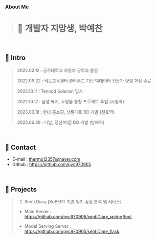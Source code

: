 ### About Me
># 🌱 개발자 지망생, 박예찬
</br>

## :pushpin: Intro
>2022.02.12 : 공주대학교 자동차 공학과 졸업
>
>2022.09.22 : 비트교육센터 클라우드 기반 빅데이터 전문가 양성 과정 수료
>
>2022.10.11 : Tennod Solution 입사
>
>2022.10.17 : 삼성 복지, 쇼핑몰 통합 프로젝트 투입 (시청역)
>
>2023.03.18 : 현대 홈쇼핑, 상품파트 BO 개발 (천호역)
>
>2023.06.28 : 다날, 정산/마감 BO 개발 (방배역) 

</br>

## :pushpin: Contact
- E-mail : thermo12357@naver.com
- Github : https://github.com/pyc970905
</br>

## :pushpin: Projects
>1. Senti Diary [KoBERT 기반 일기 감정 분석 웹 서비스]
> 
>- Main Server : https://github.com/pyc970905/sentiDiary_springBoot
>
>- Model Serving Server : https://github.com/pyc970905/sentiDiary_flask
<!--
**pyc970905/pyc970905** is a ✨ _special_ ✨ repository because its `README.md` (this file) appears on your GitHub profile.

Here are some ideas to get you started:

- 🔭 I’m currently working on ...
- 🌱 I’m currently learning ...
- 👯 I’m looking to collaborate on ...
- 🤔 I’m looking for help with ...
- 💬 Ask me about ...
- 📫 How to reach me: ...
- 😄 Pronouns: ...
- ⚡ Fun fact: ...
-->
